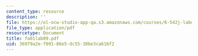 ```yaml
---
content_type: resource
description: ''
file: https://ol-ocw-studio-app-qa.s3.amazonaws.com/courses/6-542j-laboratory-on-the-physiology-acoustics-and-perception-of-speech-fall-2005/36979a2ef09186e5dc5538be3ca616f2_fa01lab09.pdf
file_type: application/pdf
resourcetype: Document
title: fa01lab09.pdf
uid: 36979a2e-f091-86e5-dc55-38be3ca616f2
---
```

